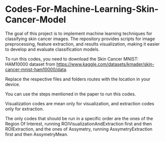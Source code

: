 # Codes-For-Machine-Learning-Skin-Cancer-Model
The goal of this project is to implement machine learning techniques for classifying skin cancer images. The repository provides scripts for image preprocessing, feature extraction, and results visualization, making it easier to develop and evaluate classification models.


To run this codes, you need to download the Skin Cancer MNIST: HAM10000 dataset from https://www.kaggle.com/datasets/kmader/skin-cancer-mnist-ham10000/data.

Replace the respective files and folders routes with the location in your device.

You can use the steps mentioned in the paper to run this codes.

Visualization codes are mean only for visualization, and extraction codes only for extraction.

The only codes that should be run in a specific order are the ones of the Region Of Interest, running ROIVisualizationAndExtraction first and then ROIExtraction, and the ones of Assymetry, running AssymetryExtraction first and then AssymetryMean.
